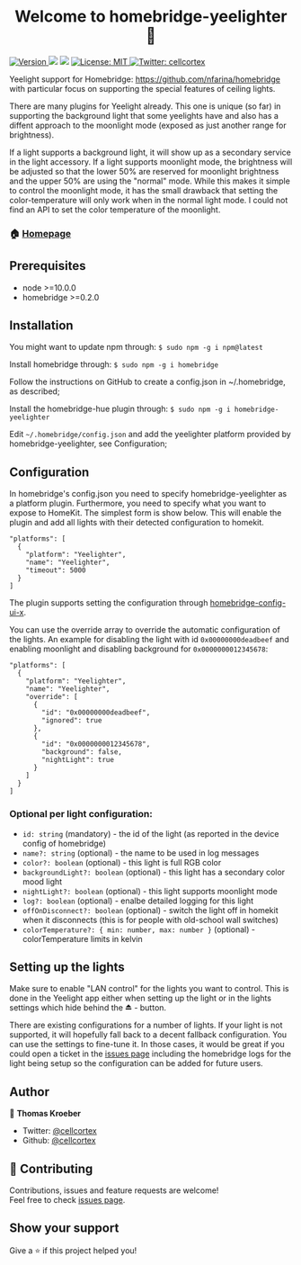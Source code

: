 <h1 align="center">Welcome to homebridge-yeelighter 👋</h1>
<p>
  <a href="https://www.npmjs.com/package/homebridge-yeelighter" target="_blank">
    <img alt="Version" src="https://img.shields.io/npm/v/homebridge-yeelighter.svg">
  </a>
  <img src="https://img.shields.io/badge/node-%3E%3D10.0.0-blue.svg" />
  <img src="https://img.shields.io/badge/homebridge-%3E%3D0.2.0-blue.svg" />
  <a href="#" target="_blank">
    <img alt="License: MIT" src="https://img.shields.io/badge/License-MIT-yellow.svg" />
  </a>
  <a href="https://twitter.com/cellcortex" target="_blank">
    <img alt="Twitter: cellcortex" src="https://img.shields.io/twitter/follow/cellcortex.svg?style=social" />
  </a>
</p>

Yeelight support for Homebridge: https://github.com/nfarina/homebridge with particular focus on supporting the special features of ceiling lights.

There are many plugins for Yeelight already. This one is unique (so far) in supporting the
background light that some yeelights have and also has a diffent approach to the moonlight mode (exposed as just another range for brightness).

If a light supports a background light, it will show up as a secondary service in the light accessory. If a light supports moonlight mode, the brightness will be adjusted so that the lower 50% are reserved for moonlight brightness and the upper 50% are using the "normal" mode. While this makes it simple to control the moonlight mode, it has the small drawback that setting the color-temperature will only work when in the normal light mode. I could not find an API to set the color temperature of the moonlight.

### 🏠 [Homepage](https://github.com/cellcortex/homebridge-yeelighter)

## Prerequisites

- node >=10.0.0
- homebridge >=0.2.0

## Installation

You might want to update npm through: `$ sudo npm -g i npm@latest`

Install homebridge through: `$ sudo npm -g i homebridge`

Follow the instructions on GitHub to create a config.json in ~/.homebridge, as described;

Install the homebridge-hue plugin through: `$ sudo npm -g i homebridge-yeelighter`

Edit `~/.homebridge/config.json` and add the yeelighter platform provided by homebridge-yeelighter, see Configuration;

## Configuration

In homebridge's config.json you need to specify homebridge-yeelighter as a platform plugin. Furthermore, you need to specify what you want to expose to HomeKit. The simplest form is show below. This will enable the plugin and add all lights with their detected configuration to homekit.

```
"platforms": [
  {
    "platform": "Yeelighter",
    "name": "Yeelighter",
    "timeout": 5000
  }
]
```

The plugin supports setting the configuration through [homebridge-config-ui-x](https://github.com/oznu/homebridge-config-ui-x).

You can use the override array to override the automatic configuration of the lights. An example for disabling the light with id `0x00000000deadbeef` and enabling moonlight and disabling background for `0x0000000012345678`:

```
"platforms": [
  {
    "platform": "Yeelighter",
    "name": "Yeelighter",
    "override": [
      {
        "id": "0x00000000deadbeef",
        "ignored": true
      },
      {
        "id": "0x0000000012345678",
        "background": false,
        "nightLight": true
      }
    ]
  }
]
```

### Optional per light configuration:

- `id: string` (mandatory) - the id of the light (as reported in the device config of homebridge)
- `name?: string` (optional) - the name to be used in log messages
- `color?: boolean` (optional) - this light is full RGB color
- `backgroundLight?: boolean` (optional) - this light has a secondary color mood light
- `nightLight?: boolean` (optional) - this light supports moonlight mode
- `log?: boolean` (optional) - enalbe detailed logging for this light
- `offOnDisconnect?: boolean` (optional) - switch the light off in homekit when it disconnects (this is for people with old-school wall switches)
- `colorTemperature?: { min: number, max: number }` (optional) - colorTemperature limits in kelvin

## Setting up the lights

Make sure to enable "LAN control" for the lights you want to control. This is done in the Yeelight app either when setting up the light or in the lights settings which hide behind the ⏏ - button.

There are existing configurations for a number of lights. If your light is not supported, it will
hopefully fall back to a decent fallback configuration. You can use the settings to fine-tune it. In those cases, it would be great if you could open a ticket in the [issues page](http://github.com/cellcortex/homebridge-yeelighter/issues) including the homebridge logs for the light being setup so
the configuration can be added for future users.

## Author

👤 **Thomas Kroeber**

- Twitter: [@cellcortex](https://twitter.com/cellcortex)
- Github: [@cellcortex](https://github.com/cellcortex)

## 🤝 Contributing

Contributions, issues and feature requests are welcome!<br />Feel free to check [issues page](http://github.com/cellcortex/homebridge-yeelighter/issues).

## Show your support

Give a ⭐️ if this project helped you!
